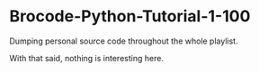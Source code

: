 # Brocode-Python-Tutorial-1-100

Dumping personal source code throughout the whole playlist.

With that said, nothing is interesting here.
